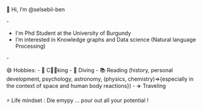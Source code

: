 👋 Hi, I’m @selsebil-ben
<!--- 👩🏻‍💻 I’m a full stack developer (React, Next js, Expess js, React native, Expo, MongoDb, RESTful API) --->- 
- I'm Phd Student at the University of Burgundy
- I’m interested in Knowledge graphs and Data science (Natural language Processing)
<!---  -  I’m looking to collaborate on project merging web programming and data science
- 📫 How to reach me :
     - 📧 selsebilben.dev@gmail.com
   --->-    
 😄 Hobbies: 
    - 🥗 C🍳🥘king
    - 🤿 Diving
    - 📚 Reading (history, personal development, psychology, astronomy, (physics, chemistry)=>{especially in the context of space and human body reactions})
    - ✈️ Traveling
    
⚡ Life mindset : Die emypy ... pour out all your potential !

<!---
selsebil-ben/selsebil-ben is a ✨ special ✨ repository because its `README.md` (this file) appears on your GitHub profile.
You can click the Preview link to take a look at your changes.
--->

